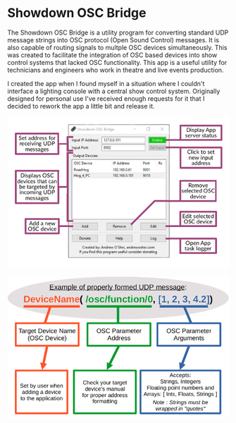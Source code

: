 # Showdown OSC Bridge
The Showdown OSC Bridge is a utility program for converting standard UDP message strings into OSC protocol (Open Sound Control) messages. It is also capable of routing signals to multple OSC devices simultaneously. This was created to facilitate the integration of OSC based devices into show control systems that lacked OSC functionality. This app is a useful utility for technicians and engineers who work in theatre and live events production.

I created the app when I found myself in a situation where I couldn't interface a lighting console with a central show control system. Originally designed for personal use I've received enough requests for it that I decided to rework the app a little bit and release it.

![](Interface_Help.png)

![](Message_Help.png)
